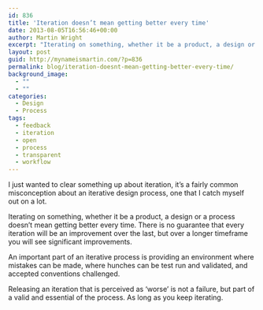 ```yaml
---
id: 836
title: 'Iteration doesn’t mean getting better every time'
date: 2013-08-05T16:56:46+00:00
author: Martin Wright
excerpt: "Iterating on something, whether it be a product, a design or a process doesn't mean getting better every time"
layout: post
guid: http://mynameismartin.com/?p=836
permalink: blog/iteration-doesnt-mean-getting-better-every-time/
background_image:
  - ""
  - ""
categories:
  - Design
  - Process
tags:
  - feedback
  - iteration
  - open
  - process
  - transparent
  - workflow
---
```

I just wanted to clear something up about iteration, it&#8217;s a fairly common misconception about an iterative design process, one that I catch myself out on a lot.

Iterating on something, whether it be a product, a design or a process doesn&#8217;t mean getting better every time. There is no guarantee that every iteration will be an improvement over the last, but over a longer timeframe you will see significant improvements.

An important part of an iterative process is providing an environment where mistakes can be made, where hunches can be test run and validated, and accepted conventions challenged.

Releasing an iteration that is perceived as &#8216;worse&#8217; is not a failure, but part of a valid and essential of the process. As long as you keep iterating.